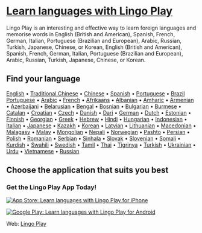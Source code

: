 # [Learn languages with Lingo Play](https://wwww.lingo-play.com)

Lingo Play is an interesting and effective way to learn foreign languages and memorise words in English (British and American), Spanish, French, German, Italian, Portuguese (Brazilian and European), Arabic, Russian, Turkish, Japanese, Chinese, or Korean, English (British and American), Spanish, French, German, Italian, Portuguese (Brazilian and European), Arabic, Russian, Turkish, Japanese, Chinese, or Korean.

## Find your language

[English](https://www.lingo-play.com/en/english-for-beginners-and-advanced/)
• [Traditional Chinese](https://www.lingo-play.com/en/chinese-for-beginners-and-advanced/)
• [Chinese](https://www.lingo-play.com/en/chinese-for-beginners-and-advanced/)
• [Spanish](https://www.lingo-play.com/en/spanish-for-beginners-and-advanced/)
• [Portuguese](https://www.lingo-play.com/en/portuguese-for-beginners-and-advanced/)
• [Brazil Portuguese](https://www.lingo-play.com/en/portuguese-for-beginners-and-advanced/)
• [Arabic](https://www.lingo-play.com/en/arabic-for-beginners-and-advanced/)
• [French](https://www.lingo-play.com/en/french-for-beginners-and-advanced/)
• [Afrikaans](https://www.lingo-play.com/en/afrikaans-for-beginners-and-advanced/)
• [Albanian](https://www.lingo-play.com/en/albanian-for-beginners-and-advanced/)
• [Amharic](https://www.lingo-play.com/en/amharic-for-beginners-and-advanced/)
• [Armenian](https://www.lingo-play.com/en/armenian-for-beginners-and-advanced/)
• [Azerbaijani](https://www.lingo-play.com/en/azerbaijani-for-beginners-and-advanced/)
• [Belarusian](https://www.lingo-play.com/en/belarusian-for-beginners-and-advanced/)
• [Bengal](https://www.lingo-play.com/en/bengal-for-beginners-and-advanced/)
• [Bosnian](https://www.lingo-play.com/en/bosnian-for-beginners-and-advanced/)
• [Bulgarian](https://www.lingo-play.com/en/bulgarian-for-beginners-and-advanced/)
• [Burmese](https://www.lingo-play.com/en/burmese-for-beginners-and-advanced/)
• [Catalan](https://www.lingo-play.com/en/catalan-for-beginners-and-advanced/)
• [Croatian](https://www.lingo-play.com/en/croatian-for-beginners-and-advanced/)
• [Czech](https://www.lingo-play.com/en/czech-for-beginners-and-advanced/)
• [Danish](https://www.lingo-play.com/en/danish-for-beginners-and-advanced/)
• [Dari](https://www.lingo-play.com/en/dari-for-beginners-and-advanced/)
• [German](https://www.lingo-play.com/en/german-for-beginners-and-advanced/)
• [Dutch](https://www.lingo-play.com/en/dutch-for-beginners-and-advanced/)
• [Estonian](https://www.lingo-play.com/en/estonian-for-beginners-and-advanced/)
• [Finnish](https://www.lingo-play.com/en/finnish-for-beginners-and-advanced/)
• [Georgian](https://www.lingo-play.com/en/georgian-for-beginners-and-advanced/)
• [Greek](https://www.lingo-play.com/en/greek-for-beginners-and-advanced/)
• [Hebrew](https://www.lingo-play.com/en/hebrew-for-beginners-and-advanced/)
• [Hindi](https://www.lingo-play.com/en/hindi-for-beginners-and-advanced/)
• [Hungarian](https://www.lingo-play.com/en/hungarian-for-beginners-and-advanced/)
• [Indonesian](https://www.lingo-play.com/en/indonesian-for-beginners-and-advanced/)
• [Italian](https://www.lingo-play.com/en/italian-for-beginners-and-advanced/)
• [Japanese](https://www.lingo-play.com/en/japanese-for-beginners-and-advanced/)
• [Kazakh](https://www.lingo-play.com/en/kazakh-for-beginners-and-advanced/)
• [Korean](https://www.lingo-play.com/en/korean-for-beginners-and-advanced/)
• [Latvian](https://www.lingo-play.com/en/latvian-for-beginners-and-advanced/)
• [Lithuanian](https://www.lingo-play.com/en/lithuanian-for-beginners-and-advanced/)
• [Macedonian](https://www.lingo-play.com/en/macedonian-for-beginners-and-advanced/)
• [Malagasy](https://www.lingo-play.com/en/malagasy-for-beginners-and-advanced/)
• [Malay](https://www.lingo-play.com/en/malay-for-beginners-and-advanced/)
• [Mongolian](https://www.lingo-play.com/en/mongolian-for-beginners-and-advanced/)
• [Nepali](https://www.lingo-play.com/en/nepali-for-beginners-and-advanced/)
• [Norwegian](https://www.lingo-play.com/en/norwegian-for-beginners-and-advanced/)
• [Pashto](https://www.lingo-play.com/en/pashto-for-beginners-and-advanced/)
• [Persian](https://www.lingo-play.com/en/persian-for-beginners-and-advanced/)
• [Polish](https://www.lingo-play.com/en/polish-for-beginners-and-advanced/)
• [Romanian](https://www.lingo-play.com/en/romanian-for-beginners-and-advanced/)
• [Serbian](https://www.lingo-play.com/en/serbian-for-beginners-and-advanced/)
• [Sinhala](https://www.lingo-play.com/en/sinhala-for-beginners-and-advanced/)
• [Slovak](https://www.lingo-play.com/en/slovak-for-beginners-and-advanced/)
• [Slovenian](https://www.lingo-play.com/en/slovenian-for-beginners-and-advanced/)
• [Somali](https://www.lingo-play.com/en/somali-for-beginners-and-advanced/)
• [Kurdish](https://www.lingo-play.com/en/kurdish-for-beginners-and-advanced/)
• [Swahili](https://www.lingo-play.com/en/swahili-for-beginners-and-advanced/)
• [Swedish](https://www.lingo-play.com/en/swedish-for-beginners-and-advanced/)
• [Tamil](https://www.lingo-play.com/en/tamil-for-beginners-and-advanced/)
• [Thai](https://www.lingo-play.com/en/thai-for-beginners-and-advanced/)
• [Tigrinya](https://www.lingo-play.com/en/tigrinya-for-beginners-and-advanced/)
• [Turkish](https://www.lingo-play.com/en/turkish-for-beginners-and-advanced/)
• [Ukrainian](https://www.lingo-play.com/en/ukrainian-for-beginners-and-advanced/)
• [Urdu](https://www.lingo-play.com/en/urdu-for-beginners-and-advanced/)
• [Vietnamese](https://www.lingo-play.com/en/vietnamese-for-beginners-and-advanced/)
• [Russian](https://www.lingo-play.com/en/russian-for-beginners-and-advanced/)

## Choose the application that suits you best

### Get the Lingo Play App Today!

[![App Store: Learn languages with Lingo Play for iPhone](https://www.lingo-play.com/assets/images/app-store-logo.svg?v2 "App Store: Learn languages with Lingo Play for iPhone")](https://www.lingo-play.com/go/get-app-ios/)

[![Google Play: Learn languages with Lingo Play for Android](https://www.lingo-play.com/assets/images/google-play-logo.svg "Google Play: Learn languages with Lingo Play for Android")](https://www.lingo-play.com/go/get-app-android/)

Web: [Lingo Play](https://www.lingo-play.com/)

